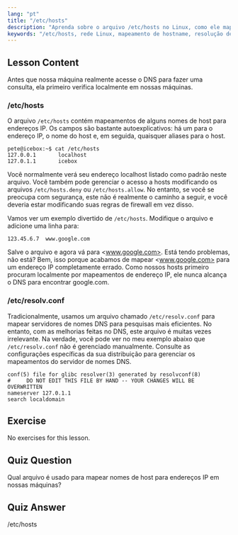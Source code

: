 ```yaml
---
lang: "pt"
title: "/etc/hosts"
description: "Aprenda sobre o arquivo /etc/hosts no Linux, como ele mapeia nomes de host para endereços IP e seu papel na resolução de DNS. Entenda a configuração básica de rede."
keywords: "/etc/hosts, rede Linux, mapeamento de hostname, resolução de DNS, tutorial Linux, guia para iniciantes"
---
```


## Lesson Content

Antes que nossa máquina realmente acesse o DNS para fazer uma consulta, ela primeiro verifica localmente em nossas máquinas.

### /etc/hosts

O arquivo `/etc/hosts` contém mapeamentos de alguns nomes de host para endereços IP. Os campos são bastante autoexplicativos: há um para o endereço IP, o nome do host e, em seguida, quaisquer aliases para o host.

```plaintext
pete@icebox:~$ cat /etc/hosts
127.0.0.1       localhost
127.0.1.1       icebox
```

Você normalmente verá seu endereço localhost listado como padrão neste arquivo. Você também pode gerenciar o acesso a hosts modificando os arquivos `/etc/hosts.deny` ou `/etc/hosts.allow`. No entanto, se você se preocupa com segurança, este não é realmente o caminho a seguir, e você deveria estar modificando suas regras de firewall em vez disso.

Vamos ver um exemplo divertido de `/etc/hosts`. Modifique o arquivo e adicione uma linha para:

```plaintext
123.45.6.7  www.google.com
```

Salve o arquivo e agora vá para <www.google.com>. Está tendo problemas, não está? Bem, isso porque acabamos de mapear <www.google.com> para um endereço IP completamente errado. Como nossos hosts primeiro procuram localmente por mapeamentos de endereço IP, ele nunca alcança o DNS para encontrar google.com.

### /etc/resolv.conf

Tradicionalmente, usamos um arquivo chamado `/etc/resolv.conf` para mapear servidores de nomes DNS para pesquisas mais eficientes. No entanto, com as melhorias feitas no DNS, este arquivo é muitas vezes irrelevante. Na verdade, você pode ver no meu exemplo abaixo que `/etc/resolv.conf` não é gerenciado manualmente. Consulte as configurações específicas da sua distribuição para gerenciar os mapeamentos do servidor de nomes DNS.

```plaintext
conf(5) file for glibc resolver(3) generated by resolvconf(8)
#     DO NOT EDIT THIS FILE BY HAND -- YOUR CHANGES WILL BE OVERWRITTEN
nameserver 127.0.1.1
search localdomain
```

## Exercise

No exercises for this lesson.

## Quiz Question

Qual arquivo é usado para mapear nomes de host para endereços IP em nossas máquinas?

## Quiz Answer

/etc/hosts
